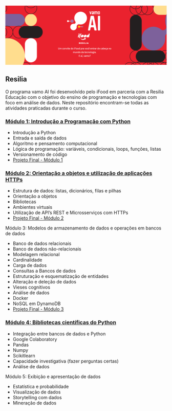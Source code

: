 <p align="center">
  <img src="https://github.com/csuwaki/vamoAI/blob/main/imagens/vamoAI.png">
</p>


## Resilia

O programa vamo AI foi desenvolvido pelo iFood em parceria com a Resilia Educação com o objetivo do ensino de programação e tecnologias com foco em análise de dados. Neste repositório encontram-se todas as atividades praticadas durante o curso.

### [Módulo 1: Introdução a Programação com Python](https://github.com/csuwaki/vamoai/tree/main/modulo1)
* Introdução a Python
* Entrada e saída de dados
* Algoritmo e pensamento computacional
* Lógica de programação: variáveis, condicionais, loops, funções, listas
* Versionamento de código
* [Projeto Final - Módulo 1](https://github.com/csuwaki/JogoResilia)


### [Módulo 2: Orientação a objetos e utilização de aplicações HTTPs](https://github.com/csuwaki/vamoAI/tree/main/modulo2)
* Estrutura de dados: listas, dicionários, filas e pilhas
* Orientação a objetos
* Bibliotecas
* Ambientes virtuais
* Utilização de API’s REST e Microsserviços com HTTPs
* [Projeto Final - Módulo 2](https://github.com/csuwaki/projeto_modulo_2)

Módulo 3: Modelos de armazenamento de dados e operações em bancos de dados

* Banco de dados relacionais
* Banco de dados não-relacionais
* Modelagem relacional
* Cardinalidade
* Carga de dados 
* Consultas a Bancos de dados 
* Estruturação e esquematização de entidades 
* Alteração e deleção de dados 
* Vieses cognitivos
* Análise de dados
* Docker
* NoSQL em DynamoDB
* [Projeto Final - Módulo 3](https://github.com/soaresana/projeto3-vamoai)

### [Módulo 4: Bibliotecas científicas do Python](https://github.com/csuwaki/vamoAI/tree/main/modulo4)
* Integração entre bancos de dados e Python
* Google Colaboratory
* Pandas
* Numpy
* Scikitlearn
* Capacidade investigativa (fazer perguntas certas)
* Análise de dados

Módulo 5: Exibição e apresentação de dados
* Estatística e probabilidade
* Visualização de dados
* Storytelling com dados
* Mineração de dados
